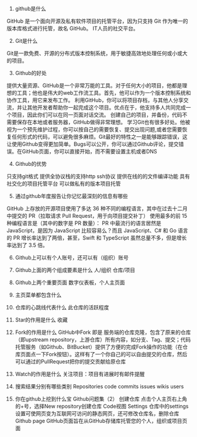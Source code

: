 1.	github是什么

GitHub 是一个面向开源及私有软件项目的托管平台，因为只支持 Git 作为唯一的版本库格式进行托管，故名 GitHub。
IT人员的社交平台。

2.	Git是什么

Git是一款免费、开源的分布式版本控制系统，用于敏捷高效地处理任何或小或大的项目。

3.	Github的好处

提供大量资源、GitHub是一个非常万能的工具。对于任何大小的项目，他都是理想的工具；他也是伟大的web工作流工具。首先，他可以作为一个版本控制系统和协作工具，用它来发布工作。
利用GitHub，你可以将项目存档，与其他人分享交流，并让其他开发者帮助你一起完成这个项目。优点在于，他支持多人共同完成一个项目，因此你们可以在同一页面对话交流。
创建自己的项目，并备份，代码不需要保存在本地或者服务器，GitHub做得非常理想。
学习Git也有很多好处。他被视为一个预先维护过程，你可以按自己的需要恢复、提交出现问题,或者您需要恢复任何形式的代码，可以避免很多麻烦。Git最好的特性之一是能够跟踪错误，这让使用Github变得更加简单。Bugs可以公开，你可以通过Github评论，提交错误。在GitHub页面，你可以直接开始，而不需要设置主机或者DNS

4.	Github的优势

只支持git格式
提供全协议栈的支持http ssh协议
提供在线的的文件编译功能
具有社交化的项目托管平台
可以做私有的版本项目托管

5.	通过github年度报告让你记忆最深刻的信息有哪些

GitHub 上存放的开源项目使用了多达 36 种不同的编程语言，其中在过去十二月中提交的 PR（拉取请求 Pull Request，用于向项目提交补丁） 使用最多的前 15 种编程语言是（其中的数字是 PR 数量）：
PR 中最流行的语言居然是 JavaScript，是因为 JavaScript 比较容易么？而且 JavaScript、C# 和 Go 语言的 PR 增长率达到了两倍，甚至，Swift 和 TypeScript 虽然总量不多，但是增长率达到了 3.5 倍。

6.	Github上可以有个人账号，还可以有（组织）账号
7.	Github上面的两个组成要素是什么
人/组织   仓库/项目
8.	Github上两个重要页面
数字仪表板，个人主页面
9.	主页菜单都包含什么

10.	仓库的心跳线代表什么
此仓库的活跃程度
11.	Star的作用是什么
收藏
12.	Fork的作用是什么
GitHub中Fork 即是 服务端的仓库克隆，包含了原来的仓库（即upstream repository，上游仓库）所有内容，如分支、Tag、提交；代码托管服务（如Github、BitBucket）提供了方便的完成Fork操作的功能（在仓库页面点一下Fork按钮）。这样有了一个你自己的可以自由提交的仓库，然后可以通过的PullRequest把你的提交贡献给原仓库
13.	Watch的作用是什么
关注项目：项目有进展时有邮件提醒
14.	搜索结果分别有哪些类别
Repositories  code  commits  issues  wikis  users
15.	你在github上挖到什么宝
Github问题集（2）
创建仓库
点击个人主页右上角的+号，选择New repository创建仓库
Code视图
Settings
仓库中的settings设置可使网页变为互联网可访问的静态网页，还可修改仓库名，删除仓库
Github page 
GitHub页面旨在从GitHub存储库托管您的个人，组织或项目页面
